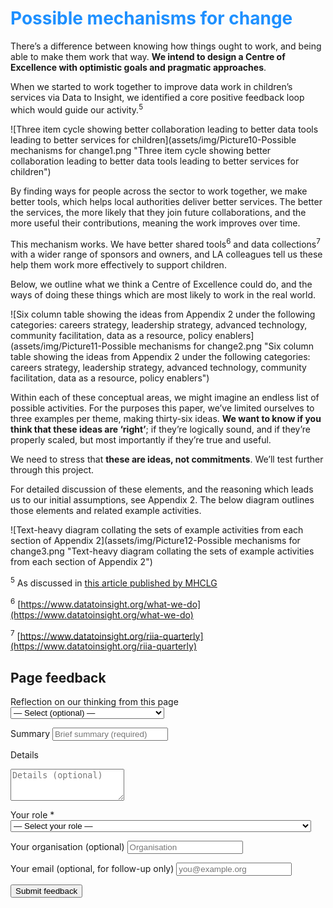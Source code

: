 # <span style="color:dodgerblue">Possible mechanisms for change</span>

There’s a difference between knowing how things ought to work, and being able to make them work that way. **We intend to design a Centre of Excellence with optimistic goals and pragmatic approaches**.

When we started to work together to improve data work in children’s services via Data to Insight, we identified a core positive feedback loop which would guide our activity.<sup>5</sup>

![Three item cycle showing better collaboration leading to better data tools leading to better services for children](assets/img/Picture10-Possible mechanisms for change1.png "Three item cycle showing better collaboration leading to better data tools leading to better services for children")

By finding ways for people across the sector to work together, we make better tools, which helps local authorities deliver better services. The better the services, the more likely that they join future collaborations, and the more useful their contributions, meaning the work improves over time.

This mechanism works. We have better shared tools<sup>6</sup> and data collections<sup>7</sup> with a wider range of sponsors and owners, and LA colleagues tell us these help them work more effectively to support children.

Below, we outline what we think a Centre of Excellence could do, and the ways of doing these things which are most likely to work in the real world.

![Six column table showing the ideas from Appendix 2 under the following categories: careers strategy, leadership strategy, advanced technology, community facilitation, data as a resource, policy enablers](assets/img/Picture11-Possible mechanisms for change2.png "Six column table showing the ideas from Appendix 2 under the following categories: careers strategy, leadership strategy, advanced technology, community facilitation, data as a resource, policy enablers")

Within each of these conceptual areas, we might imagine an endless list of possible activities. For the purposes this paper, we’ve limited ourselves to three examples per theme, making thirty-six ideas. **We want to know if you think that these ideas are ‘right’**; if they’re logically sound, and if they’re properly scaled, but most importantly if they’re true and useful.

We need to stress that **these are ideas, not commitments**. We’ll test further through this project.

For detailed discussion of these elements, and the reasoning which leads us to our initial assumptions, see Appendix 2. The below diagram outlines those elements and related example activities.

![Text-heavy diagram collating the sets of example activities from each section of Appendix 2](assets/img/Picture12-Possible mechanisms for change3.png "Text-heavy diagram collating the sets of example activities from each section of Appendix 2")

<!-- footnotes -->

<sup>5</sup> As discussed in [this article published by MHCLG](https://medium.com/ldcu/council-spotlight-november-b6e647d44041)

<sup>6</sup> [https://www.datatoinsight.org/what-we-do](https://www.datatoinsight.org/what-we-do)

<sup>7</sup> [https://www.datatoinsight.org/riia-quarterly](https://www.datatoinsight.org/riia-quarterly)


<!-- feedback form -->

<div class="feedback-section feedback-compact" id="sheets">
  <h2>Page feedback</h2>
<form id="gs-form">
  <input type="hidden" name="page" id="gs-page">
  <input type="text" name="hp_field" id="hp_field" style="display:none" tabindex="-1" autocomplete="off">

  <label for="mf-nature">Reflection on our thinking from this page</label>
  <select id="mf-nature" name="nature">
    <option value="">— Select (optional) —</option>
    <option>I’m enthusiastic about this</option>
    <option>I’m unsure about this</option>
    <option>I disagree with this</option>
    <option>I have a general reflection on this</option>
    <option>I’ve identified a specific issue with this</option>
    <option>Other</option>
  </select>

  <label for="gs-summary" class="sr-only">Summary</label>
  <input type="text" id="gs-summary" name="summary" required minlength="5" placeholder="Brief summary (required)">

  <label for="gs-details" class="sr-only">Details</label>
  <textarea id="gs-details" name="details" rows="3" placeholder="Details (optional)"></textarea>

  <label for="mf-role">Your role <span class="req">*</span></label>
  <select id="mf-role" name="role" required>
    <option value="">— Select your role —</option>
      <option>Local authority data professional</option>
      <option>Local authority digital professional</option>
      <option>Local authority children’s social care professional</option>
      <option>Local authority leadership</option>
      <option>Central government data professional</option>
      <option>Central government digital professional</option>
      <option>Central government social care professional</option>
      <option>Central government leadership</option>
      <option>Other public sector professional role</option>
      <option>Data and digital supplier/partner</option>
      <option>Data and digital consultant</option>
      <option>Other private sector professional role</option>
      <option>Person (with current or previous social care involvement as a service user)</option>
      <option>Person (without current or previous social care involvement as a service user)</option>
  </select>

  <label for="mf-org">Your organisation (optional)</label>
  <input type="text" id="mf-org" name="org" placeholder="Organisation">

  <label for="mf-email">Your email (optional, for follow-up only)</label>
  <input type="email" id="mf-email" name="email" placeholder="you@example.org">

  <div class="feedback-actions">
    <button type="submit" class="md-button">Submit feedback</button>
  </div>

  <div class="feedback-success" id="gs-ok" hidden>Thanks — feedback received</div>
  <div class="feedback-error" id="gs-err" hidden>Sorry — something went wrong</div>
</form>

</div>